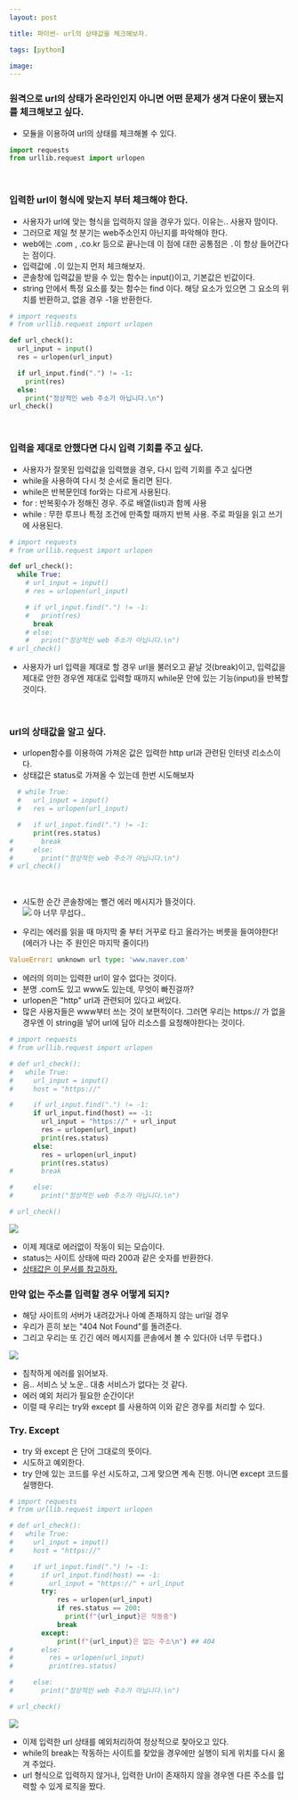 ```yaml
---
layout: post

title: 파이썬- url의 상태값을 체크해보자.

tags: [python]

image:
---
```


### 원격으로 url의 상태가 온라인인지 아니면 어떤 문제가 생겨 다운이 됐는지를 체크해보고 싶다.

- 모듈을 이용하여 url의 상태를 체크해볼 수 있다.

```python
import requests
from urllib.request import urlopen
```

<br/>

### 입력한 url이 형식에 맞는지 부터 체크해야 한다.

- 사용자가 url에 맞는 형식을 입력하지 않을 경우가 있다. 이유는.. 사용자 맘이다.
- 그러므로 제일 첫 분기는 web주소인지 아닌지를 파악해야 한다.
- web에는 .com , .co.kr 등으로 끝나는데 이 점에 대한 공통점은 `.`이 항상 들어간다는 점이다.
- 입력값에 `.`이 있는지 먼저 체크해보자.
- 콘솔창에 입력값을 받을 수 있는 함수는 input()이고, 기본값은 빈값이다.
- string 안에서 특정 요소를 찾는 함수는 find 이다. 해당 요소가 있으면 그 요소의 위치를 반환하고, 없을 경우 -1을 반환한다.

```python
# import requests
# from urllib.request import urlopen

def url_check():
  url_input = input()
  res = urlopen(url_input)

  if url_input.find(".") != -1:
    print(res)
  else:
    print("정상적인 web 주소가 아닙니다.\n")
url_check()

```

<br/>

### 입력을 제대로 안했다면 다시 입력 기회를 주고 싶다.

- 사용자가 잘못된 입력값을 입력했을 경우, 다시 입력 기회를 주고 싶다면
- while을 사용하여 다시 첫 순서로 돌리면 된다.
- while은 반복문인데 for와는 다르게 사용된다.
- for : 반복횟수가 정해진 경우. 주로 배열(list)과 함께 사용
- while : 무한 루프나 특정 조건에 만족할 때까지 반복 사용. 주로 파일을 읽고 쓰기에 사용된다.

```python
# import requests
# from urllib.request import urlopen

def url_check():
  while True:
    # url_input = input()
    # res = urlopen(url_input)

    # if url_input.find(".") != -1:
    #   print(res)
      break
    # else:
    #   print("정상적인 web 주소가 아닙니다.\n")
# url_check()
```

- 사용자가 url 입력을 제대로 할 경우 url을 불러오고 끝날 것(break)이고, 입력값을 제대로 안한 경우엔 제대로 입력할 때까지 while문 안에 있는 기능(input)을 반복할 것이다.

<br/>

### url의 상태값을 알고 싶다.

- urlopen함수를 이용하여 가져온 값은 입력한 http url과 관련된 인터넷 리소스이다.
- 상태값은 status로 가져올 수 있는데 한번 시도해보자

```python
  # while True:
  #   url_input = input()
  #   res = urlopen(url_input)

  #   if url_input.find(".") != -1:
      print(res.status)
#       break
#     else:
#       print("정상적인 web 주소가 아닙니다.\n")
# url_check()

```

<br/>

- 시도한 순간 콘솔창에는 뻘건 에러 메시지가 뜰것이다.
  <br/>
  <img src="/images/posts/python_http_error.png">
  아 너무 무섭다..

- 우리는 에러를 읽을 때 마지막 줄 부터 거꾸로 타고 올라가는 버릇을 들여야한다! (에러가 나는 주 원인은 마지막 줄이다!)

```python
ValueError: unknown url type: 'www.naver.com'
```

- 에러의 의미는 입력한 url이 알수 없다는 것이다.
- 분명 .com도 있고 www도 있는데, 무엇이 빠진걸까?
- urlopen은 "http" url과 관련되어 있다고 써있다.
- 많은 사용자들은 www부터 쓰는 것이 보편적이다. 그러면 우리는 https:// 가 없을 경우엔 이 string을 넣어 url에 담아 리소스를 요청해야한다는 것이다.

```python
# import requests
# from urllib.request import urlopen

# def url_check():
#   while True:
#     url_input = input()
#     host = "https://"

#     if url_input.find(".") != -1:
      if url_input.find(host) == -1:
        url_input = "https://" + url_input
        res = urlopen(url_input)
        print(res.status)
      else:
        res = urlopen(url_input)
        print(res.status)
#       break

#     else:
#       print("정상적인 web 주소가 아닙니다.\n")

# url_check()
```

<img src="/images/posts/python_http_status.png">

- 이제 제대로 에러없이 작동이 되는 모습이다.
- status는 사이트 상태에 따라 200과 같은 숫자를 반환한다.
- [상태값은 이 문서를 참고하자. ](https://developer.mozilla.org/ko/docs/Web/HTTP/Status)

### 만약 없는 주소를 입력할 경우 어떻게 되지?

- 해당 사이트의 서버가 내려갔거나 아예 존재하지 않는 url일 경우
- 우리가 흔히 보는 "404 Not Found"를 돌려준다.
- 그리고 우리는 또 긴긴 에러 메시지를 콘솔에서 볼 수 있다(아 너무 두렵다.)

<img src="/images/posts/python_http_error_1.png">

- 침착하게 에러를 읽어보자.
- 음.. 서비스 낫 노운.. 대충 서비스가 없다는 것 같다.
- 에러 예외 처리가 필요한 순간이다!
- 이럴 때 우리는 try와 except 를 사용하여 이와 같은 경우를 처리할 수 있다.

### Try. Except

- try 와 except 은 단어 그대로의 뜻이다.
- 시도하고 예외한다.
- try 안에 있는 코드를 우선 시도하고, 그게 맞으면 계속 진행. 아니면 except 코드를 실행한다.

```python
# import requests
# from urllib.request import urlopen

# def url_check():
#   while True:
#     url_input = input()
#     host = "https://"

#     if url_input.find(".") != -1:
#       if url_input.find(host) == -1:
#         url_input = "https://" + url_input
        try:
            res = urlopen(url_input)
            if res.status == 200:
              print(f"{url_input}은 작동중")
            break
        except:
            print(f"{url_input}은 없는 주소\n") ## 404
#       else:
#         res = urlopen(url_input)
#         print(res.status)

#     else:
#       print("정상적인 web 주소가 아닙니다.\n")

# url_check()
```

<img src="/images/posts/python_http_success.png">

- 이제 입력한 url 상태를 예외처리하여 정상적으로 찾아오고 있다.
- while의 break는 작동하는 사이트를 찾았을 경우에만 실행이 되게 위치를 다시 옮겨 주었다.
- url 형식으로 입력하지 않거나, 입력한 Url이 존재하지 않을 경우엔 다른 주소를 입력할 수 있게 로직을 짰다.
